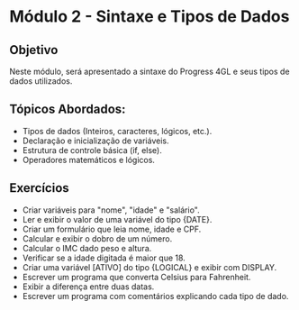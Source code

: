 # Módulo 2 - Sintaxe e Tipos de Dados

## Objetivo
Neste módulo, será apresentado a sintaxe do Progress 4GL e seus tipos de dados utilizados.

## Tópicos Abordados:

- Tipos de dados (Inteiros, caracteres, lógicos, etc.).
- Declaração e inicialização de variáveis.
- Estrutura de controle básica (if, else).
- Operadores matemáticos e lógicos.

## Exercícios
- Criar variáveis para "nome", "idade" e "salário".
- Ler e exibir o valor de uma variável do tipo {DATE}.
- Criar um formulário que leia nome, idade e CPF.
- Calcular e exibir o dobro de um número.
- Calcular o IMC dado peso e altura.
- Verificar se a idade digitada é maior que 18.
- Criar uma variável [ATIVO] do tipo {LOGICAL} e exibir com DISPLAY.
- Escrever um programa que converta Celsius para Fahrenheit.
- Exibir a diferença entre duas datas.
- Escrever um programa com comentários explicando cada tipo de dado.
